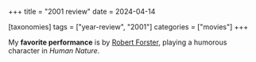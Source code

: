 +++
title = "2001 review"
date = 2024-04-14

[taxonomies]
tags = ["year-review", "2001"]
categories = ["movies"]
+++

My __favorite performance__ is by [Robert Forster],
playing a humorous character in _Human Nature_.

[Robert Forster]: https://en.wikipedia.org/wiki/Robert_Forster
